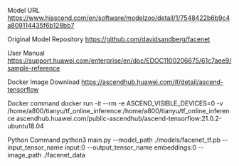 Model URL
https://www.hiascend.com/en/software/modelzoo/detail/1/7548422b6b9c4a809114435f6b128bb7

Original Model Repository
https://github.com/davidsandberg/facenet

User Manual
https://support.huawei.com/enterprise/en/doc/EDOC1100206675/61c7aee9/sample-reference

Docker Image Download
https://ascendhub.huawei.com/#/detail/ascend-tensorflow

Docker command
docker run -it --rm -e ASCEND_VISIBLE_DEVICES=0 -v /home/a800/tianyu/tf_online_inference:/home/a800/tianyu/tf_online_inference ascendhub.huawei.com/public-ascendhub/ascend-tensorflow:21.0.2-ubuntu18.04

Python Command
python3 main.py --model_path ./models/facenet_tf.pb --input_tensor_name input:0 --output_tensor_name embeddings:0 --image_path ./facenet_data


